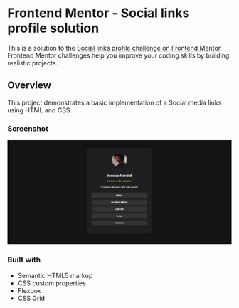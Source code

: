 # Frontend Mentor - Social links profile solution

This is a solution to the [Social links profile challenge on Frontend Mentor](https://www.frontendmentor.io/challenges/social-links-profile-UG32l9m6dQ). Frontend Mentor challenges help you improve your coding skills by building realistic projects. 

## Overview

This project demonstrates a basic implementation of a Social media links using HTML and CSS.

### Screenshot

![](./assets/images/screenshot.png)

### Built with

- Semantic HTML5 markup
- CSS custom properties
- Flexbox
- CSS Grid
